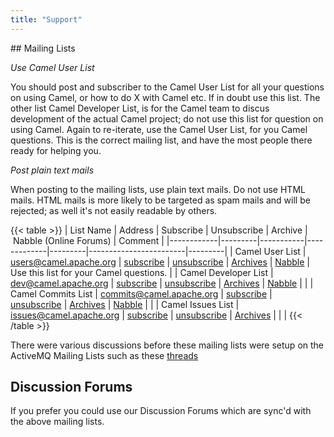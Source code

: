 ```yaml
---
title: "Support"
---
```


## Mailing Lists

*Use Camel User List*

You should post and subscriber to the Camel User List for all your questions on using Camel, or how to do X with Camel etc. If in doubt use this list.
The other list Camel Developer List, is for the Camel team to discus development of the actual Camel project; do not use this list for question on using Camel.
Again to re-iterate, use the Camel User List, for you Camel questions. This is the correct mailing list, and have the most people there ready for helping you.

*Post plain text mails*

When posting to the mailing lists, use plain text mails. Do not use HTML mails. HTML mails is more likely to be targeted as spam mails and will be rejected; as well it's not easily readable by others.

{{< table >}}
| List Name  | Address | Subscribe | Unsubscribe | Archive | Nabble (Online Forums) | Comment |
|------------|---------|-----------|-------------|---------|------------------------|---------|
| Camel User List  | users@camel.apache.org | [subscribe](mailto:users@camel.apache.org) | [unsubscribe](mailto:users@camel.apache.org) | [Archives](http://mail-archives.apache.org/mod_mbox/camel-users/) | [Nabble](http://camel.465427.n5.nabble.com/Camel-Users-f465428.html) | Use this list for your Camel questions. |
| Camel Developer List  | dev@camel.apache.org | [subscribe](mailto:dev@camel.apache.org) | [unsubscribe](mailto:dev@camel.apache.org) | [Archives](http://mail-archives.apache.org/mod_mbox/camel-dev/) | [Nabble](http://camel.465427.n5.nabble.com/Camel-Development-f479097.html) | |
| Camel Commits List  | commits@camel.apache.org | [subscribe](mailto:commits@camel.apache.org) | [unsubscribe](mailto:commits@camel.apache.org) | [Archives](http://mail-archives.apache.org/mod_mbox/camel-commits/) | [Nabble](http://camel.465427.n5.nabble.com/Camel-Commits-f498405.html) | |
| Camel Issues List  | issues@camel.apache.org | [subscribe](mailto:issues@camel.apache.org) | [unsubscribe](mailto:issues@camel.apache.org) | [Archives](http://mail-archives.apache.org/mod_mbox/camel-issues/) | | |
{{< /table >}}

There were various discussions before these mailing lists were setup on the ActiveMQ Mailing Lists such as these [threads](http://www.nabble.com/forum/Search.jtp?forum=2354&local=y&query=%5Bcamel%5D)

## Discussion Forums

If you prefer you could use our Discussion Forums which are sync'd with the above mailing lists.
